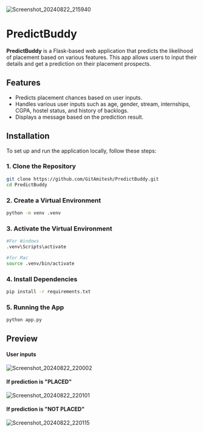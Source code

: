 ![Screenshot_20240822_215940](https://github.com/user-attachments/assets/796854fb-4c54-43e6-aa67-b5b74640c3c0)
# PredictBuddy

**PredictBuddy** is a Flask-based web application that predicts the likelihood of placement based on various features. This app allows users to input their details and get a prediction on their placement prospects.

## Features

- Predicts placement chances based on user inputs.
- Handles various user inputs such as age, gender, stream, internships, CGPA, hostel status, and history of backlogs.
- Displays a message based on the prediction result.


## Installation

To set up and run the application locally, follow these steps:

### 1. Clone the Repository

```bash
git clone https://github.com/GitAmitesh/PredictBuddy.git
cd PredictBuddy
```

### 2. Create a Virtual Environment
```bash
python -m venv .venv
```

### 3. Activate the Virtual Environment
```bash
#For Windows
.venv\Scripts\activate

#for Mac
source .venv/bin/activate
```

### 4. Install Dependencies
```bash
pip install -r requirements.txt
```

### 5. Running the App
```bash
python app.py
```

## Preview

#### User inputs
![Screenshot_20240822_220002](https://github.com/user-attachments/assets/ff139fb6-1cc9-4074-82e8-f5d30ff3245e)

#### If prediction is "PLACED"
![Screenshot_20240822_220101](https://github.com/user-attachments/assets/1c2501cc-ab24-4731-ae80-5253daa99548)

#### If prediction is "NOT PLACED"
![Screenshot_20240822_220115](https://github.com/user-attachments/assets/043b8115-b580-46a8-b6ee-3e3ac3922da9)


